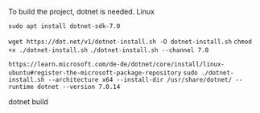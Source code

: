 To build the project, dotnet is needed.
Linux

`sudo apt install dotnet-sdk-7.0`

`wget https://dot.net/v1/dotnet-install.sh -O dotnet-install.sh`
`chmod +x ./dotnet-install.sh`
`./dotnet-install.sh --channel 7.0`

`https://learn.microsoft.com/de-de/dotnet/core/install/linux-ubuntu#register-the-microsoft-package-repository`
`sudo ./dotnet-install.sh --architecture x64 --install-dir /usr/share/dotnet/ --runtime dotnet --version 7.0.14`

dotnet build